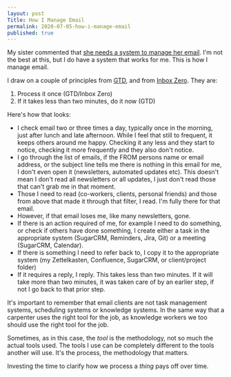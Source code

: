 ```yaml
---
layout: post
Title: How I Manage Email
permalink: 2020-07-05-how-i-manage-email
published: true
---
```

My sister commented that [she needs a system to manage her email](https://twitter.com/abbeydiaz_says/status/1275954452776640512). I'm not the best at this, but I do have a system that works for me. This is how I manage email.<!--more-->

I draw on a couple of principles from [GTD](https://gettingthingsdone.com/), and from [Inbox Zero](http://www.43folders.com/izero). They are:

1. Process it once (GTD/Inbox Zero)
2. If it takes less than two minutes, do it now (GTD)

Here's how that looks:

- I check email two or three times a day, typically once in the morning, just after lunch and late afternoon. While I feel that still to frequent, it keeps others around me happy. Checking it any less and they start to notice, checking it more frequently and they also don't notice.
- I go through the list of emails, if the FROM persons name or email address, or the subject line tells me there is nothing in this email for me, I don't even open it (newsletters, automated updates etc). This doesn't mean I don't read all newsletters or all updates, I just don't read those that can't grab me in that moment.
- Those I need to read (co-workers, clients, personal friends) and those from above that made it through that filter, I read. I'm fully there for that email.
- However, if that email loses me, like many newsletters, gone.
- If there is an action required of me, for example I need to do something, or check if others have done something, I create either a task in the appropriate system (SugarCRM, Reminders, Jira, Git) or a meeting (SugarCRM, Calendar).
- If there is something I need to refer back to, I copy it to the appropriate system (my Zettelkasten, Confluence, SugarCRM, or client/project folder)
- If it requires a reply, I reply. This takes less than two minutes. If it will take more than two minutes, it was taken care of by an earlier step, if not I go back to that prior step.

It's important to remember that email clients are not task management systems, scheduling systems or knowledge systems. In the same way that a carpenter uses the right tool for the job, as knowledge workers we too should use the right tool for the job.

Sometimes, as in this case, the *tool* is the methodology, not so much the actual tools used. The tools I use can be completely different to the tools another will use. It's the process, the methodology that matters.

Investing the time to clarify how we process a *thing* pays off over time.